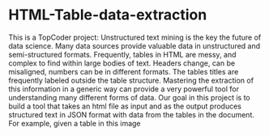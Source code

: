 # HTML-Table-data-extraction
This is a TopCoder project: Unstructured text mining is the key the future of data science.  Many data sources provide valuable data in unstructured and semi-structured formats.  Frequently, tables in HTML are messy, and complex to find within large bodies of text.  Headers change, can be misaligned, numbers can be in different formats.   The tables titles are frequently labeled outside the table structure. Mastering the extraction of this information in a generic way can provide a very powerful tool for understanding many different forms of data.   Our goal in this project is to build a tool that takes an html file as input and as the output produces structured text in JSON format with data from the tables in the document. For example, given a table in this image
